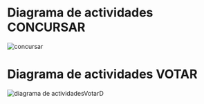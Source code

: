 # Diagrama de actividades CONCURSAR


![concursar](https://user-images.githubusercontent.com/56443132/83338251-b1e2b000-a2c2-11ea-9243-48435690d182.JPG)


# Diagrama de actividades VOTAR

![diagrama de actividadesVotarD](https://user-images.githubusercontent.com/56443132/83338253-c9219d80-a2c2-11ea-9104-23fc32cdebe0.JPG)


